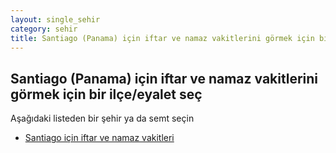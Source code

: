 ```yaml
---
layout: single_sehir
category: sehir
title: Santiago (Panama) için iftar ve namaz vakitlerini görmek için bir ilçe/eyalet seç
---
```



## Santiago (Panama) için iftar ve namaz vakitlerini görmek için bir ilçe/eyalet seç

Aşağıdaki listeden bir şehir ya da semt seçin


* [Santiago için iftar ve namaz vakitleri](/iftar.html?sehir=Santiago&ulke=Panama&state=Santiago)
